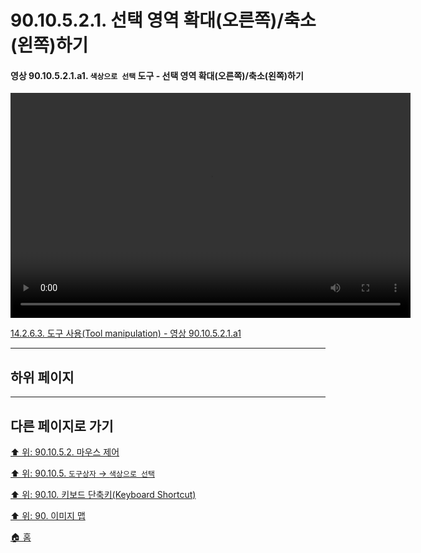 # 90.10.5.2.1. 선택 영역 확대(오른쪽)/축소(왼쪽)하기

<a id="90-10-05-02-01-a1"></a>

#### 영상 90.10.5.2.1.a1. `색상으로 선택` 도구 - 선택 영역 확대(오른쪽)/축소(왼쪽)하기
<video controls="controls" width="640" height="360" src="https://github.com/wonder13662/gimp/assets/15767104/b4885029-0b0a-4309-98ac-214197e17e82"></video>

[14.2.6.3. 도구 사용(Tool manipulation) - 영상 90.10.5.2.1.a1](./14-02-06-03-tool_manipulation.md#90-10-05-02-01-a1)

***

## 하위 페이지

***

## 다른 페이지로 가기

[⬆️ 위: 90.10.5.2. 마우스 제어](./90-10-05-02-00-mouse-control.md)

[⬆️ 위: 90.10.5. `도구상자` → `색상으로 선택`](./90-10-05-00-tool_box-select_by_color.md)

[⬆️ 위: 90.10. 키보드 단축키(Keyboard Shortcut)](./90-10-00-keyboard_shortcut.md)

[⬆️ 위: 90. 이미지 맵](./90-00-image-map.md)

[🏠 홈](./00-home.md)